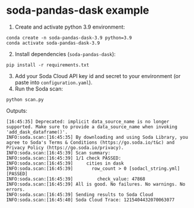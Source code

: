# soda-pandas-dask example
1. Create and activate python 3.9 environment:
```shell
conda create -n soda-pandas-dask-3.9 python=3.9
conda activate soda-pandas-dask-3.9 
```
2. Install dependencies (`soda-pandas-dask`):
```shell
pip install -r requirements.txt
```
3. Add your Soda Cloud API key id and secret to your environment (or paste into `configuration.yaml`).
4. Run the Soda scan:
```shell
python scan.py
```
Outputs:
```shell
[16:45:35] Deprecated: implicit data_source_name is no longer supported. Make sure to provide a data_source_name when invoking 'add_dask_dataframe()'.
INFO:soda.scan:[16:45:35] By downloading and using Soda Library, you agree to Soda's Terms & Conditions (https://go.soda.io/t&c) and Privacy Policy (https://go.soda.io/privacy). 
INFO:soda.scan:[16:45:39] Scan summary:
INFO:soda.scan:[16:45:39] 1/1 check PASSED: 
INFO:soda.scan:[16:45:39]     cities in dask
INFO:soda.scan:[16:45:39]       row_count > 0 [sodacl_string.yml] [PASSED]
INFO:soda.scan:[16:45:39]         check_value: 47868
INFO:soda.scan:[16:45:39] All is good. No failures. No warnings. No errors.
INFO:soda.scan:[16:45:39] Sending results to Soda Cloud
INFO:soda.scan:[16:45:40] Soda Cloud Trace: 1215404432070063077
```
